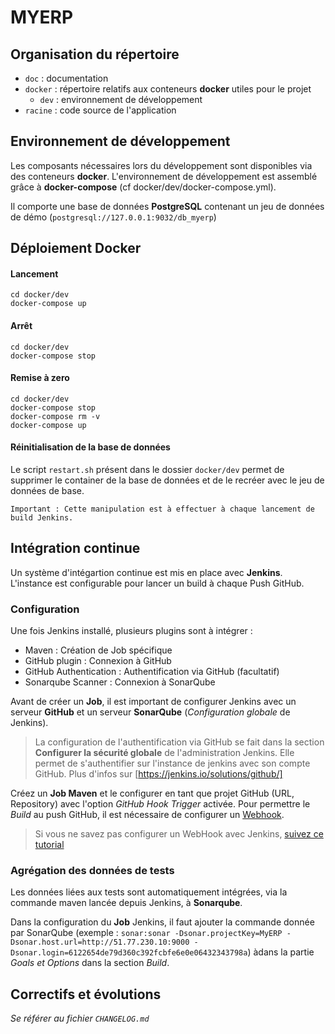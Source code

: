 # MYERP

## Organisation du répertoire

*   `doc` : documentation
*   `docker` : répertoire relatifs aux conteneurs **docker** utiles pour le projet
    *   `dev` : environnement de développement
*   `racine` : code source de l'application

## Environnement de développement

Les composants nécessaires lors du développement sont disponibles via des conteneurs **docker**.
L'environnement de développement est assemblé grâce à **docker-compose**
(cf docker/dev/docker-compose.yml).

Il comporte une base de données **PostgreSQL** contenant un jeu de données de démo (`postgresql://127.0.0.1:9032/db_myerp`)
 
## Déploiement Docker

#### Lancement

    cd docker/dev
    docker-compose up

#### Arrêt

    cd docker/dev
    docker-compose stop

#### Remise à zero

    cd docker/dev
    docker-compose stop
    docker-compose rm -v
    docker-compose up
    
#### Réinitialisation de la base de données
Le script `restart.sh` présent dans le dossier `docker/dev` permet de supprimer le container 
de la base de données et de le recréer avec le jeu de données de base.

    Important : Cette manipulation est à effectuer à chaque lancement de build Jenkins.

## Intégration continue
Un système d'intégartion continue est mis en place avec **Jenkins**. L'instance est configurable pour lancer un build à chaque Push GitHub. 

### Configuration
Une fois Jenkins installé, plusieurs plugins sont à intégrer :
- Maven : Création de Job spécifique
- GitHub plugin : Connexion à GitHub
- GitHub Authentication : Authentification via GitHub (facultatif)
- Sonarqube Scanner : Connexion à SonarQube

Avant de créer un **Job**, il est important de configurer Jenkins avec un serveur **GitHub** et un serveur **SonarQube** (*Configuration globale* de Jenkins).

> La configuration de l'authentification via GitHub se fait dans la section **Configurer la sécurité globale** de l'administration Jenkins. Elle permet de s'authentifier sur l'instance de jenkins avec son compte GitHub. Plus d'infos sur [https://jenkins.io/solutions/github/]



Créez un **Job Maven** et le configurer en tant que projet GitHub (URL, Repository) avec l'option *GitHub Hook Trigger* activée. Pour permettre le *Build* au push GitHub, il est nécessaire de configurer un [Webhook](https://developer.github.com/webhooks/). 

> Si vous ne savez pas configurer un WebHook avec Jenkins, [suivez ce tutorial](https://blog.tentamen.eu/jenkins-and-github-integration-using-webhooks/)

### Agrégation des données de tests
Les données liées aux tests sont automatiquement intégrées, via la commande maven lancée depuis Jenkins, 
à **Sonarqube**.

Dans la configuration du **Job** Jenkins, il faut ajouter la commande donnée par SonarQube (exemple : `sonar:sonar -Dsonar.projectKey=MyERP -Dsonar.host.url=http://51.77.230.10:9000 -Dsonar.login=6122654de79d360c392fcbfe6e0e06432343798a`) àdans la partie *Goals et Options* dans la section *Build*.

## Correctifs et évolutions
*Se référer au fichier `CHANGELOG.md`* 